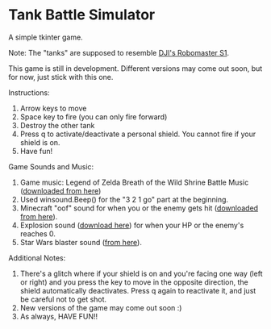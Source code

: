 # Tank Battle Simulator
A simple tkinter game.

Note: The "tanks" are supposed to resemble [DJI's Robomaster S1](https://www.dji.com/robomaster-s1).

This game is still in development. Different versions may come out soon, but for now, just stick with this one.

Instructions:
1. Arrow keys to move
2. Space key to fire (you can only fire forward)
3. Destroy the other tank
4. Press q to activate/deactivate a personal shield. You cannot fire if your shield is on.
5. Have fun!

Game Sounds and Music:
1. Game music: Legend of Zelda Breath of the Wild Shrine Battle Music ([downloaded from here](https://downloads.khinsider.com/game-soundtracks/album/legend-of-zelda-the-breath-of-the-wild-original-soundtrack/1-09.%2520Battle%2520%2528Shrine%2529-%2520Original%2520Soundtrack%2520Ver..mp3))
2. Used winsound.Beep() for the "3 2 1 go" part at the beginning.
3. Minecraft "oof" sound for when you or the enemy gets hit ([downloaded from here](https://orangefreesounds.com/minecraft-death-sound/)).
4. Explosion sound ([download here](https://www.zapsplat.com/music/double-large-explosions-with-some-very-light-distortion/)) for when your HP or the enemy's reaches 0.
5. Star Wars blaster sound ([from here](https://soundbible.com/470-Laser-Blaster.html)).

Additional Notes:
1. There's a glitch where if your shield is on and you're facing one way (left or right) and you press the key to move in the opposite direction, the shield automatically deactivates. Press q again to reactivate it, and just be careful not to get shot.
2. New versions of the game may come out soon :)
3. As always, HAVE FUN!!
